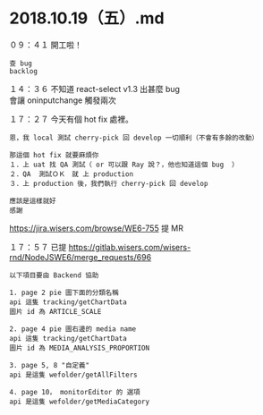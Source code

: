 # 2018.10.19（五）.md

０９：４１ 開工啦！   
```
查 bug
backlog
```

１４：３６ 不知道 react-select v1.3 出甚麼 bug  
會讓 oninputchange 觸發兩次  
  
１７：２７ 今天有個 hot fix 處裡。  
```
恩，我 local 測試 cherry-pick 回 develop 一切順利（不會有多餘的改動）

那這個 hot fix 就要麻煩你
１．上 uat 找 QA 測試（ or 可以跟 Ray 說？，他也知道這個 bug  ）
２．QA  測試ＯＫ　就 上 production
３．上 production 後，我們執行 cherry-pick 回 develop

應該是這樣就好
感謝
```

https://jira.wisers.com/browse/WE6-755 提 MR  

１７：５７ 已提 https://gitlab.wisers.com/wisers-rnd/NodeJSWE6/merge_requests/696  
```
以下項目要由 Backend 協助

1. page 2 pie 圖下面的分類名稱
api 這隻 tracking/getChartData
圖片 id 為 ARTICLE_SCALE

2. page 4 pie 圖右邊的 media name 
api 這隻 tracking/getChartData
圖片 id 為 MEDIA_ANALYSIS_PROPORTION

3. page 5, 8 "自定義" 
api 是這隻 wefolder/getAllFilters

4. page 10， monitorEditor 的 選項
api 是這隻 wefolder/getMediaCategory
```
